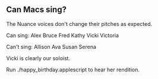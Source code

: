 Can Macs sing?
--------------

The Nuance voices don't change their pitches as expected.

Can sing:
Alex
Bruce
Fred
Kathy
Vicki
Victoria

Can't sing:
Allison
Ava
Susan
Serena

Vicki is clearly our soloist.

Run ./happy_birthday.applescript to hear her rendition.
